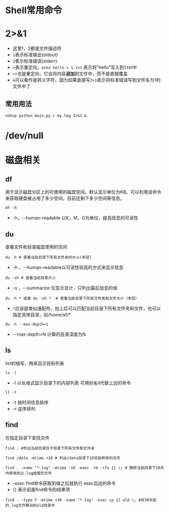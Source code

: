 # Shell常用命令

# 2>&1

- 这里1，2都是文件描述符
- `1`表示标准输出(stdout)
- `2`表示标准错误(stderr)
- `>`表示重定向，`echo hello > 1.txt` 表示将"hello"写入到1.txt中
- `>>`也是重定向，它会将内容**追加**到文件中，而不是直接覆盖
- `&`可以看作是转义字符，因为如果直接写`2>1`表示将标准错误写到文件名为1的文件中了

## 常用用法

```shell
nohup python main.py > my.log 2>&1 &
```

# /dev/null



# 磁盘相关

## df

用于显示磁盘分区上的可使用的磁盘空间。默认显示单位为KB。可以利用该命令来获取硬盘被占用了多少空间，目前还剩下多少空间等信息。

```shell
df -h 
```

- -h，--human-readable 以K，M，G为单位，提高信息的可读性

## du

查看文件和目录磁盘使用的空间

```shell
du -h # 查看当前目录下所有文件夹的大小(多层) 
```

- -h ，--human-readable以可读性较高的方式来显示信息

```shell
du -sh # 查看当前目录大小
```

- -s ，--summarize 仅显示总计，只列出最后加总的值

```shell
du -h * 或者 du -sh *  # 查看当前目录下所有文件夹和文件大小（多层）
```

- `*`应该是类似通配符，加上后可以匹配当前目录下所有文件夹和文件，也可以指定具体目录，如/home/sf/*

```shell
du -h --max-depth=1
```

- --max-depth=N 计算的目录深度为N

## ls

list的缩写，用来显示目标列表

```shell
ls -l
```

- -l 以长格式显示目录下的内容列表 可用别名ll代替上边的命令

```shell
ll -t
```

- -t 按时间信息排序
- -r 逆序排列

## find

在指定目录下查找文件

```shell
find . #列出当前目录及子目录下所有文件和文件夹
```

```shell
find /data -mtime +10 # 列出/data目录下10天前修改的文件
```

```shell
find . -name "*.log" -mtime -10 -exec  rm -rfv {} \; # 删除当前目录下10天内修改的以.log结尾的文件
```

- -exec find命令获取到值之后就执行 exec后边的命令
- {} 表示前面find命令的结果项

```shell
find . -type f -mtime +30 -name "*.log" -exec cp {} old \; #将30天前的.log文件移动到old目录中
```











